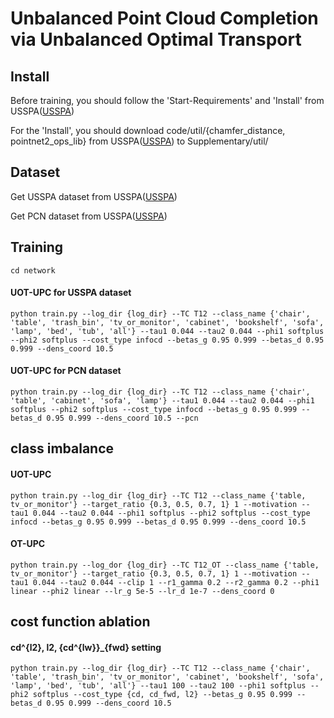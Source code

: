 # Unbalanced Point Cloud Completion via Unbalanced Optimal Transport #

## Install ##

Before training, you should follow the 'Start-Requirements' and 'Install' from USSPA([USSPA](https://github.com/murcherful/USSPA))

For the 'Install', you should download code/util/{chamfer_distance, pointnet2_ops_lib} from USSPA([USSPA](https://github.com/murcherful/USSPA)) to Supplementary/util/

## Dataset ##

Get USSPA dataset from USSPA([USSPA](https://github.com/murcherful/USSPA))

Get PCN dataset from USSPA([USSPA](https://github.com/murcherful/USSPA))

## Training ##
```
cd network
```

#### UOT-UPC for USSPA dataset ####
```
python train.py --log_dir {log_dir} --TC T12 --class_name {'chair', 'table', 'trash_bin', 'tv_or_monitor', 'cabinet', 'bookshelf', 'sofa', 'lamp', 'bed', 'tub', 'all'} --tau1 0.044 --tau2 0.044 --phi1 softplus --phi2 softplus --cost_type infocd --betas_g 0.95 0.999 --betas_d 0.95 0.999 --dens_coord 10.5 
```
#### UOT-UPC for PCN dataset ####
```
python train.py --log_dir {log_dir} --TC T12 --class_name {'chair', 'table', 'cabinet', 'sofa', 'lamp'} --tau1 0.044 --tau2 0.044 --phi1 softplus --phi2 softplus --cost_type infocd --betas_g 0.95 0.999 --betas_d 0.95 0.999 --dens_coord 10.5 --pcn
```

## class imbalance  ##
#### UOT-UPC ####
```
python train.py --log_dir {log_dir} --TC T12 --class_name {'table, tv_or_monitor'} --target_ratio {0.3, 0.5, 0.7, 1} 1 --motivation --tau1 0.044 --tau2 0.044 --phi1 softplus --phi2 softplus --cost_type infocd --betas_g 0.95 0.999 --betas_d 0.95 0.999 --dens_coord 10.5 
```
#### OT-UPC ####
```
python train.py --log_dor {log_dir} --TC T12_OT --class_name {'table, tv_or_monitor'} --target_ratio {0.3, 0.5, 0.7, 1} 1 --motivation --tau1 0.044 --tau2 0.044 --clip 1 --r1_gamma 0.2 --r2_gamma 0.2 --phi1 linear --phi2 linear --lr_g 5e-5 --lr_d 1e-7 --dens_coord 0
```

## cost function ablation ##

#### cd^{l2}, l2, {cd^{lw}}_{fwd} setting ####
```
python train.py --log_dir {log_dir} --TC T12 --class_name {'chair', 'table', 'trash_bin', 'tv_or_monitor', 'cabinet', 'bookshelf', 'sofa', 'lamp', 'bed', 'tub', 'all'} --tau1 100 --tau2 100 --phi1 softplus --phi2 softplus --cost_type {cd, cd_fwd, l2} --betas_g 0.95 0.999 --betas_d 0.95 0.999 --dens_coord 10.5 
```
